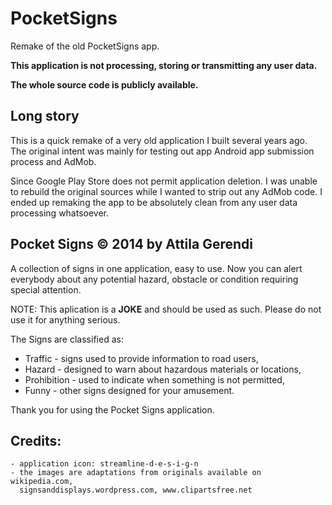 # PocketSigns

Remake of the old PocketSigns app.

**This application is not processing, storing or transmitting any user data.**

**The whole source code is publicly available.**

Long story
--
This is a quick remake of a very old application I built several years ago. The original intent was mainly for testing out app
Android app submission process and AdMob.

Since Google Play Store does not permit application deletion. I was unable to rebuild
the original sources while I wanted to strip out any AdMob code. I ended up remaking the app to be absolutely clean
from any user data processing whatsoever.

Pocket Signs &copy; 2014 by Attila Gerendi
--

A collection of signs in one application, easy to use. Now you can alert everybody about
any potential hazard, obstacle or condition requiring special attention.

NOTE: This aplication is a **JOKE** and should be used as such. Please do not use it for anything serious.

The Signs are classified as:
- Traffic - signs used to provide information to road users,
- Hazard - designed to warn about hazardous materials or locations,
- Prohibition - used to indicate when something is not permitted,
- Funny - other signs designed for your amusement.

Thank you for using the Pocket Signs application.

Credits:
---
    - application icon: streamline-d-e-s-i-g-n
    - the images are adaptations from originals available on wikipedia.com,
      signsanddisplays.wordpress.com, www.clipartsfree.net

